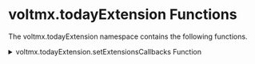                             

voltmx.todayExtension Functions
=============================

The voltmx.todayExtension namespace contains the following functions.

<details close markdown="block"><summary>voltmx.todayExtension.setExtensionsCallbacks Function</summary> 

* * *

Sets a Today Extension with callbacks for app extension state changes.

### Syntax

```

voltmx.todayExtension.setExtensionsCallbacks(  
    callbacks);
```

### Input Parameters

**_callbacks_**

Contains an object with key-value pairs where the key specifies the extension state and value as a callback function. The following are the possible extension states.

 | Constant | Description |
 | --- | --- |
 | beginRequestWithExtensionContext | The user has selected the action. |
 | loadView | Loads a view that the controller manages. |
 | viewDidAppear | A view was just displayed. |
 | viewWillAppear | A view is about to be displayed. |
 | viewDidDisappear | A view just removed from the view heirarchy. |
 | viewWillDisappear | A view is about to be removed from the view hierarchy. |
 | widgetActiveDisplayModeDidChangeWithMaximumSize | The active display mode has changed. |
 | widgetPerformUpdate | It is time for the widget to update its state |


### Example: loadView

```

function loadView()
{
    // Native Function API code
}

voltmx.todayExtension.setExtensionsCallbacks ({"loadView": loadView});

```

### Example: viewDidAppear

```

function viewDidAppear()
{
    // Native Function API code
}

voltmx.todayExtension.setExtensionsCallbacks ({"viewDidAppear": viewDidAppear});

```

### Example: viewWillAppear

```

function viewWillAppear()
{
    // Native Function API code
}

voltmx.todayExtension.setExtensionsCallbacks ({"viewWillAppear": viewWillAppear});

```

### Example: viewDidDisappear

```

function viewDidDisappear()
{
    // Native Function API code
}

voltmx.todayExtension.setExtensionsCallbacks ({"viewDidDisappear": viewDidDisappear});
```

### Example: viewWillDisappear

```

function viewWillDisappear()
{
    // Native Function API code
}

voltmx.todayExtension.setExtensionsCallbacks ({"viewWillDisappear": viewWillDisappear});
```

### Example: widgetActiveDisplayModeDidChangeWithMaximumSize

```

function widgetActiveDisplayModeDidChangeWithMaximumSize(var var displayMode,var maxsize)	
{
    var preferredContentSize;

    if(activeDisplayMode == NCWidgetDisplayModeCompact)
    {
        preferredContentSize = {width: maxsize.CGSizeValue.width,height:300};
    }
    else
    {
        preferredContentSize = {width: maxsize.CGSizeValue.width,height:800};
    }
    return preferredContentSize;
}

voltmx.todayExtension.setExtensionsCallbacks ({"widgetActiveDisplayModeDidChangeWithMaximumSize": widgetActiveDisplayModeDidChangeWithMaximumSize});
```

### Example: widgetPerformUpdate

```

function widgetPerformUpdate()
{
    // Native Function API code
}

voltmx.todayExtension.setExtensionsCallbacks ({"widgetPerformUpdate": widgetPerformUpdate });
```

### Return Values

None.

* * *

![](resources/prettify/onload.png)
